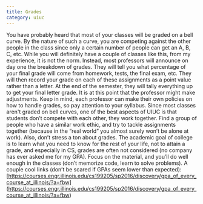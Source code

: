 ```yaml
---
title: Grades
category: uiuc
---
```

You have probably heard that most of your classes will be graded on a bell curve. 
By the nature of such a curve, you are competing against the other people in the 
class since only a certain number of people can get an A, B, C, etc. While you will 
definitely have a couple of classes like this, from my experience, it is not the norm. 
Instead, most professors will announce on day one the breakdown of grades. They will 
tell you what percentage of your final grade will come from homework, tests, the final 
exam, etc. They will then record your grade on each of these assignments as a point value 
rather than a letter. At the end of the semester, they will tally everything up to get 
your final letter grade. It is at this point that the professor might make adjustments. 
Keep in mind, each professor can make their own policies on how to handle grades, so 
pay attention to your syllabus. Since most classes aren't graded on bell curves, one of 
the best aspects of UIUC is that students don’t compete with each other, they work together. 
Find a group of people who have a similar work ethic, and try to tackle assignments together 
(because in the “real world” you almost surely won’t be alone at work). Also, don’t stress a 
ton about grades. The academic goal of college is to learn what you need to know for the rest 
of your life, not to attain a grade, and especially in CS, grades are often not considered 
(no company has ever asked me for my GPA). Focus on the material, and you’ll do well enough 
in the classes (don’t memorize code, learn to solve problems).
A couple cool links (don’t be scared if GPAs seem lower than expected): 
[https://courses.engr.illinois.edu/cs199205/sp2016/discovery/gpa_of_every_course_at_illinois/?a=fbw] (https://courses.engr.illinois.edu/cs199205/sp2016/discovery/gpa_of_every_course_at_illinois/?a=fbw) 
